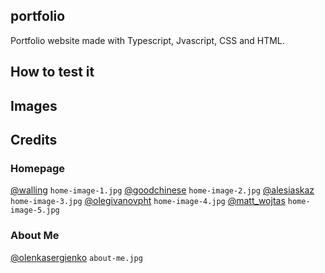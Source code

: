## portfolio

Portfolio website made with Typescript, Jvascript, CSS and HTML.

## How to test it

## Images

## Credits
### Homepage
[@walling](https://unsplash.com/@walling) ``home-image-1.jpg``
[@goodchinese](https://unsplash.com/@goodchinese) ``home-image-2.jpg``
[@alesiaskaz](https://unsplash.com/@alesiaskaz) ``home-image-3.jpg``
[@olegivanovpht](https://unsplash.com/@olegivanovpht ) ``home-image-4.jpg``
[@matt_wojtas](https://unsplash.com/@matt_wojtas ) ``home-image-5.jpg``


### About Me
[@olenkasergienko](https://unsplash.com/@olenkasergienko) ``about-me.jpg``



